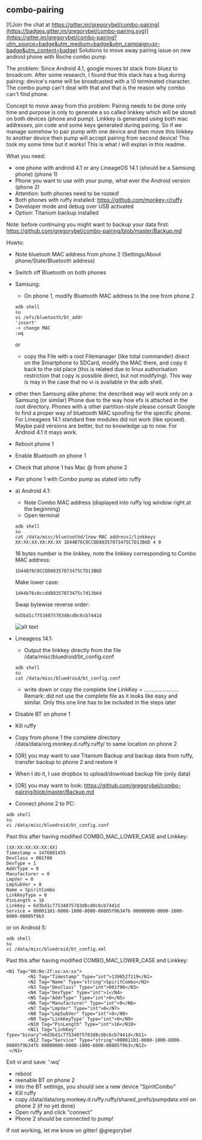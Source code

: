 ## combo-pairing

[![Join the chat at https://gitter.im/gregorybel/combo-pairing](https://badges.gitter.im/gregorybel/combo-pairing.svg)](https://gitter.im/gregorybel/combo-pairing?utm_source=badge&utm_medium=badge&utm_campaign=pr-badge&utm_content=badge)
Solutions to move away pairing issue on new android phone with Roche combo pump

The problem:
Since Android 4.1, google moves bt stack from bluez to broadcom. After some research, I found that this stack has a bug during pairing: device's name will be broadcasted with a \0 terminated character. The combo pump can't deal with that and that is the reason why combo can't find phone.

Concept to move away from this problem:
Pairing needs to be done only time and purpose is only to generate a so called linkkey which will be stored on both devices (phone and pump). Linkkey is generated using both mac addresses, pin code and some keys generated during pairing. So if we manage somehow to pair pump with one device and then move this linkkey to another device then pump will accept pairing from second device! This took my some time but it works! This is what I will explan in this readme.

What you need:
- one phone with android 4.1 or any LineageOS 14.1 (should be a Samsung phone) (phone 1)
- Phone you want to use with your pump, what ever the Android version (phone 2)
- Attention: both phones need to be rooted!
- Both phones with ruffy installed: https://github.com/monkey-r/ruffy
- Developer mode and debug over USB activated
- Option: Titanium backup installed


Note: before continuing you might want to backup your data first: https://github.com/gregorybel/combo-pairing/blob/master/Backup.md


Howto:
- Note bluetooh MAC address from phone 2 (Settings/About phone/State/Bluetooth address)
- Switch off Bluetooth on both phones
- Samsung: 
  - On phone 1, modify Bluetooth MAC address to the one from phone 2
  ```
  adb shell
  su
  vi /efs/bluetooth/bt_addr
  'insert'
  -> change MAC
  :wq
  ```
  or 
  - copy the File with a root Filemanager (like total commander) direct on the Smartphone to SDCard, modify the MAC there, and copy it back to the old place (this is related due to linux authorisation restriction that copy is possible direct, but not modifying). This way is may in the case that no vi is available in the adb shell.

- other then Samsung alike phone: the described way will work only on a Samsung (or similar) Phone due to the way how efs is attached in the root directory. Phones with a other partition-style please consult Google to find a proper way of bluetooth MAC spoofing for the specific phone. For Lineageos 14.1 standard free modules did not work (like xposed). Maybe paid versions are better, but no knowledge up to now. For Android 4.1 it mays work.

- Reboot phone 1

- Enable Bluetooth on phone 1
- Check that phone 1 has Mac @ from phone 2
- Pair phone 1 with Combo pump as stated into ruffy
- a) Android 4.1:
  - Note Combo MAC address (displayed into ruffy log window right at the beginning)
  - Open terminal
  ```
  adb shell
  su
  cat /data/misc/bluetoothd/[new MAC address]/linkkeys
  XX:XX:XX:XX:XX:XX 1D44B76C0CCDD88357073475C7D13B6D 4 0
  ```

  16 bytes number is the linkkey, note the linkkey corresponding to Combo MAC address:
  ```
  1D44B76C0CCDD88357073475C7D13B6D
  ```

  Make lower case:
  ```
  1d44b76c0ccdd88357073475c7d13b6d
  ```

  Swap bytewise reverse order:
  ```
  6d3bd1c77534075783d8cd0c6cb7441d
  ```
  ![alt text](http://i.imgur.com/IMmUu0g.png)

- Lineageos 14.1:
  - Output the linkkey directly from the file /data/misc/bluedroid/bt_config.conf
  ```
  adb shell
  su
  cat /data/misc/bluedroid/bt_config.conf
  ```
  - write down or copy the complete line LinkKey = .......................
    Remark: did not use the complete file as it looks like easy and similar. Only this one line has to be included in the steps later
- Disable BT on phone 1
- Kill ruffy
- Copy from phone 1 the complete directory /data/data/org.monkey.d.ruffy.ruffy/ to same location on phone 2
- [OR] you may want to use Titanium Backup and backup data from ruffy, transfer backup to phone 2 and restore it
* When I do it, I use dropbox to upload/download backup file (only data)
- [OR] you may want to look: https://github.com/gregorybel/combo-pairing/blob/master/Backup.md

- Connect phone 2 to PC:
```
adb shell
su
vi /data/misc/bluedroid/bt_config.conf
```

Past this after having modified COMBO_MAC_LOWER_CASE and Linkkey:
```
[XX:XX:XX:XX:XX:XX]
Timestamp = 1476801455
DevClass = 001f00
DevType = 1
AddrType = 0
Manufacturer = 0
LmpVer = 0
LmpSubVer = 0
Name = SpiritCombo
LinkKeyType = 0
PinLength = 16
LinkKey = 6d3bd1c77534075783d8cd0c6cb7441d
Service = 00001101-0000-1000-8000-00805f9b34fb 00000000-0000-1000-8000-00805f9b3
```

or on Android 5:

```
adb shell
su
vi /data/misc/bluedroid/bt_config.xml
```

Past this after having modified COMBO_MAC_LOWER_CASE and Linkkey:

```
<N1 Tag="00:0e:2f:xx:xx:xx">
        <N1 Tag="Timestamp" Type="int">1398527119</N1>
        <N2 Tag="Name" Type="string">SpiritCombo</N2>
        <N3 Tag="DevClass" Type="int">001f00</N3>
        <N4 Tag="DevType" Type="int">1</N4>
        <N5 Tag="AddrType" Type="int">0</N5>
        <N6 Tag="Manufacturer" Type="int">0</N6>
        <N7 Tag="LmpVer" Type="int">0</N7>
        <N8 Tag="LmpSubVer" Type="int">0</N8>
        <N9 Tag="LinkKeyType" Type="int">0</N9>
        <N10 Tag="PinLength" Type="int">16</N10>
        <N11 Tag="LinkKey" Type="binary">6d3bd1c77534075783d8cd0c6cb7441d</N11>
        <N12 Tag="Service" Type="string">00001101-0000-1000-8000-00805f9b34fb 00000000-0000-1000-8000-00805f9b3</N12>
 </N1>
 ```

Exit vi and save: ':wq'

- reboot
- reenable BT on phone 2
- Into the BT settings, you should see a new device "SpiritCombo"
- Kill ruffy
- copy /data/data/org.monkey.d.ruffy.ruffy/shared_prefs/pumpdata.xml on phone 2 (if no yet done)
- Open ruffy and click "connect"
- Phone 2 should be connected to pump!

If not working, let me know on gitter!
@gregorybel
